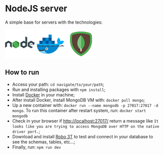 # NodeJS server

A simple base for servers with the technologies:

![enter image description here](assets/nodejs.svg) ![enter image description here](assets/docker.svg) ![enter image description here](assets/mongodb.svg)

## How to run
 - Access your path: `cd navigate/to/your/path`;
 - Run and installing packages with `npm install`;
 - Install [Docker](https://www.docker.com/) in your machine;
 - After install Docker, install MongoDB VM with: `docker pull mongo`;
 - Up a new container with: `docker run --name mongodb -p 27017:27017 -d mongo`. To run this container after restart system, run: `docker start mongodb`
 - Check in your browser if [http://localhost:27017/](http://localhost:27017/) return a message like `It looks like you are trying to access MongoDB over HTTP on the native driver port.`;
 - Download and install [Robo 3T](https://robomongo.org/) to test and connect in your database to see the schemas, tables, etc...;
 - Finally, run: `npm run dev`